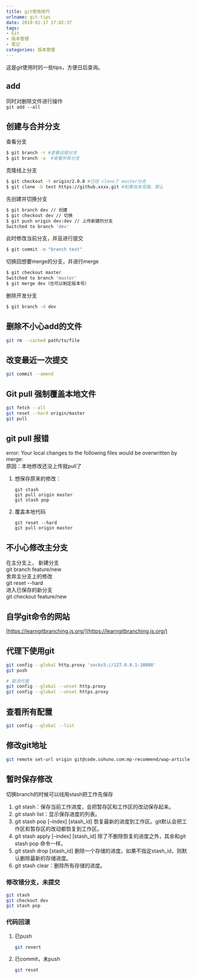 ```yaml
---
title: git使用技巧
urlname: git-tips
date: 2019-01-17 17:02:37
tags: 
- Git
- 版本管理
- 笔记
categories: 版本管理
---
```

这是git使用时的一些tips，方便日后查询。
<!-- more -->

## add
同时对删除文件进行操作  
`git add --all`

## 创建与合并分支
查看分支
```bash
$ git branch -r #查看远程分支
$ git branch -a  #查看所有分支
```
克隆线上分支
```bash
$ git checkout -t origin/2.0.0 #已经 clone了 master分支
$ git clone -b test https://github.xxxx.git #如果尚未克隆，那么
```
先创建并切换分支
```bash
$ git branch dev // 创建
$ git checkout dev // 切换
$ git push origin dev:dev // 上传新建的分支
Switched to branch 'dev'
```
此时修改当前分支，并且进行提交
```bash
$ git commit -m "branch test"
```
切换回想要merge的分支，并进行merge
```bash
$ git checkout master
Switched to branch 'master'
$ git merge dev（也可以制定版本号）
```
删除开发分支
```bash
$ git branch -d dev
```

## 删除不小心add的文件
```bash
git rm --cached path/to/file
```

## 改变最近一次提交
```bash
git commit --amend
``` 

## Git pull 强制覆盖本地文件
```bash
git fetch --all   
git reset --hard origin/master   
git pull
```

## git pull 报错
error: Your local changes to the following files would be overwritten by merge:  
原因：本地修改还没上传就pull了
1. 想保存原来的修改：
    ```
    git stash
    git pull origin master
    git stash pop
    ```
2. 覆盖本地代码
    ```
    git reset --hard
    git pull origin master
    ```
    
## 不小心修改主分支
在主分支上， 新建分支  
git branch feature/new  
舍弃主分支上的修改  
git reset --hard  
进入已保存的新分支  
git checkout feature/new 

## 自学git命令的网站
[https://learngitbranching.js.org/](https://learngitbranching.js.org/)

## 代理下使用git
```bash
git config --global http.proxy 'socks5://127.0.0.1:10808'
git push

# 取消代理
git config --global --unset http.proxy 
git config --global --unset https.proxy 
```

## 查看所有配置
```bash
git config --global --list
```

## 修改git地址
```bash
git remote set-url origin git@code.sohuno.com:mp-recommend/wap-article.git
```

## 暂时保存修改
切换branch的时候可以线用stash把工作先保存
1. git stash：保存当前工作进度，会把暂存区和工作区的改动保存起来。
2. git stash list：显示保存进度的列表。
3. git stash pop [–index] [stash_id] 恢复最新的进度到工作区。git默认会把工作区和暂存区的改动都恢复到工作区。
4. git stash apply [–index] [stash_id] 除了不删除恢复的进度之外，其余和git stash pop 命令一样。
5. git stash drop [stash_id] 删除一个存储的进度。如果不指定stash_id，则默认删除最新的存储进度。
6. git stash clear：删除所有存储的进度。

### 修改错分支，未提交
```bash
git stash
git checkout dev
git stash pop
```

### 代码回滚
1. 已push
    ```bash
    git revert
    ```
2. 已commit，未push
    ```bash
    git reset
    ``` 

